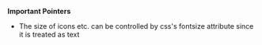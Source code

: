 **Important Pointers**
- The size of icons etc. can be controlled by css's fontsize attribute since it is treated as text